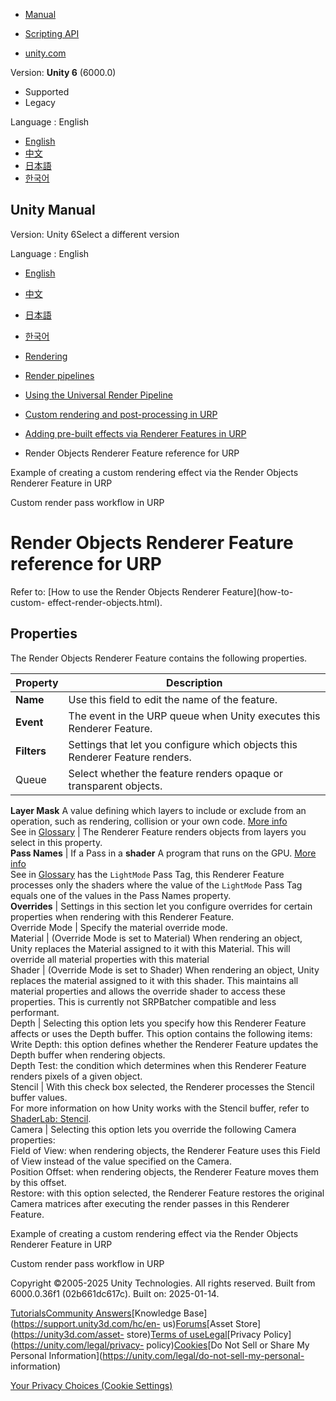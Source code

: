 [](https://docs.unity3d.com)

  * [Manual](../Manual/index.html)
  * [Scripting API](../ScriptReference/index.html)

  * [unity.com](https://unity.com/)

Version: **Unity 6** (6000.0)

  * Supported
  * Legacy

Language : English

  * [English](/Manual/urp/renderer-features/renderer-feature-render-objects.html)
  * [中文](/cn/current/Manual/urp/renderer-features/renderer-feature-render-objects.html)
  * [日本語](/ja/current/Manual/urp/renderer-features/renderer-feature-render-objects.html)
  * [한국어](/kr/current/Manual/urp/renderer-features/renderer-feature-render-objects.html)

[](https://docs.unity3d.com)

## Unity Manual

Version: Unity 6Select a different version

Language : English

  * [English](/Manual/urp/renderer-features/renderer-feature-render-objects.html)
  * [中文](/cn/current/Manual/urp/renderer-features/renderer-feature-render-objects.html)
  * [日本語](/ja/current/Manual/urp/renderer-features/renderer-feature-render-objects.html)
  * [한국어](/kr/current/Manual/urp/renderer-features/renderer-feature-render-objects.html)

  * [Rendering](../../rendering-and-post-processing.html)
  * [Render pipelines](../../render-pipelines.html)
  * [Using the Universal Render Pipeline](../../universal-render-pipeline.html)
  * [Custom rendering and post-processing in URP](../../urp/customizing-urp.html)
  * [Adding pre-built effects via Renderer Features in URP](../../urp/urp-renderer-feature-landing.html)
  * Render Objects Renderer Feature reference for URP

[](../../urp/renderer-features/how-to-custom-effect-render-objects.html)

Example of creating a custom rendering effect via the Render Objects Renderer
Feature in URP

[](../../urp/renderer-features/custom-rendering-pass-workflow-in-urp.html)

Custom render pass workflow in URP

# Render Objects Renderer Feature reference for URP

Refer to: [How to use the Render Objects Renderer Feature](how-to-custom-
effect-render-objects.html).

## Properties

The Render Objects Renderer Feature contains the following properties.

Property | Description  
---|---  
**Name** | Use this field to edit the name of the feature.  
**Event** | The event in the URP queue when Unity executes this Renderer Feature.  
**Filters** | Settings that let you configure which objects this Renderer Feature renders.  
Queue | Select whether the feature renders opaque or transparent objects.  
**Layer Mask** A value defining which layers to include or exclude from an
operation, such as rendering, collision or your own code. [More
info](../../Layers.html)  
See in [Glossary](../../Glossary.html#LayerMask) | The Renderer Feature renders objects from layers you select in this property.  
**Pass Names** | If a Pass in a **shader** A program that runs on the GPU. [More info](../../Shaders.html)  
See in [Glossary](../../Glossary.html#Shader) has the `LightMode` Pass Tag,
this Renderer Feature processes only the shaders where the value of the
`LightMode` Pass Tag equals one of the values in the Pass Names property.  
**Overrides** | Settings in this section let you configure overrides for certain properties when rendering with this Renderer Feature.  
Override Mode | Specify the material override mode.  
Material | (Override Mode is set to Material) When rendering an object, Unity replaces the Material assigned to it with this Material. This will override all material properties with this material  
Shader | (Override Mode is set to Shader) When rendering an object, Unity replaces the material assigned to it with this shader. This maintains all material properties and allows the override shader to access these properties. This is currently not SRPBatcher compatible and less performant.  
Depth | Selecting this option lets you specify how this Renderer Feature affects or uses the Depth buffer. This option contains the following items:  
Write Depth: this option defines whether the Renderer Feature updates the
Depth buffer when rendering objects.  
Depth Test: the condition which determines when this Renderer Feature renders
pixels of a given object.  
Stencil | With this check box selected, the Renderer processes the Stencil buffer values.  
For more information on how Unity works with the Stencil buffer, refer to
[ShaderLab: Stencil](https://docs.unity3d.com/Manual/SL-Stencil.html).  
Camera | Selecting this option lets you override the following Camera properties:  
Field of View: when rendering objects, the Renderer Feature uses this Field of
View instead of the value specified on the Camera.  
Position Offset: when rendering objects, the Renderer Feature moves them by
this offset.  
Restore: with this option selected, the Renderer Feature restores the original
Camera matrices after executing the render passes in this Renderer Feature.  
  
[](../../urp/renderer-features/how-to-custom-effect-render-objects.html)

Example of creating a custom rendering effect via the Render Objects Renderer
Feature in URP

[](../../urp/renderer-features/custom-rendering-pass-workflow-in-urp.html)

Custom render pass workflow in URP

Copyright ©2005-2025 Unity Technologies. All rights reserved. Built from
6000.0.36f1 (02b661dc617c). Built on: 2025-01-14.

[Tutorials](https://learn.unity.com/)[Community
Answers](https://answers.unity3d.com)[Knowledge
Base](https://support.unity3d.com/hc/en-
us)[Forums](https://forum.unity3d.com)[Asset Store](https://unity3d.com/asset-
store)[Terms of
use](https://docs.unity3d.com/Manual/TermsOfUse.html)[Legal](https://unity.com/legal)[Privacy
Policy](https://unity.com/legal/privacy-
policy)[Cookies](https://unity.com/legal/cookie-policy)[Do Not Sell or Share
My Personal Information](https://unity.com/legal/do-not-sell-my-personal-
information)

[Your Privacy Choices (Cookie Settings)](javascript:void\(0\);)

